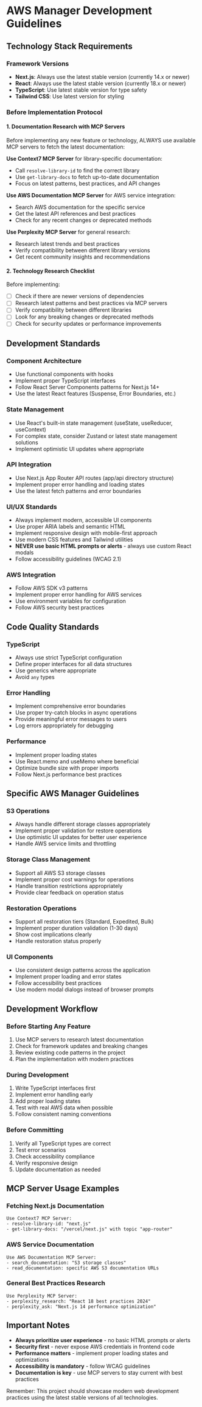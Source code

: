 # AWS Manager Development Guidelines

## Technology Stack Requirements

### Framework Versions
- **Next.js**: Always use the latest stable version (currently 14.x or newer)
- **React**: Always use the latest stable version (currently 18.x or newer)
- **TypeScript**: Use latest stable version for type safety
- **Tailwind CSS**: Use latest version for styling

### Before Implementation Protocol

#### 1. Documentation Research with MCP Servers
Before implementing any new feature or technology, ALWAYS use available MCP servers to fetch the latest documentation:

**Use Context7 MCP Server** for library-specific documentation:
- Call `resolve-library-id` to find the correct library
- Use `get-library-docs` to fetch up-to-date documentation
- Focus on latest patterns, best practices, and API changes

**Use AWS Documentation MCP Server** for AWS service integration:
- Search AWS documentation for the specific service
- Get the latest API references and best practices
- Check for any recent changes or deprecated methods

**Use Perplexity MCP Server** for general research:
- Research latest trends and best practices
- Verify compatibility between different library versions
- Get recent community insights and recommendations

#### 2. Technology Research Checklist
Before implementing:
- [ ] Check if there are newer versions of dependencies
- [ ] Research latest patterns and best practices via MCP servers
- [ ] Verify compatibility between different libraries
- [ ] Look for any breaking changes or deprecated methods
- [ ] Check for security updates or performance improvements

## Development Standards

### Component Architecture
- Use functional components with hooks
- Implement proper TypeScript interfaces
- Follow React Server Components patterns for Next.js 14+
- Use the latest React features (Suspense, Error Boundaries, etc.)

### State Management
- Use React's built-in state management (useState, useReducer, useContext)
- For complex state, consider Zustand or latest state management solutions
- Implement optimistic UI updates where appropriate

### API Integration
- Use Next.js App Router API routes (app/api directory structure)
- Implement proper error handling and loading states
- Use the latest fetch patterns and error boundaries

### UI/UX Standards
- Always implement modern, accessible UI components
- Use proper ARIA labels and semantic HTML
- Implement responsive design with mobile-first approach
- Use modern CSS features and Tailwind utilities
- **NEVER use basic HTML prompts or alerts** - always use custom React modals
- Follow accessibility guidelines (WCAG 2.1)

### AWS Integration
- Follow AWS SDK v3 patterns
- Implement proper error handling for AWS services
- Use environment variables for configuration
- Follow AWS security best practices

## Code Quality Standards

### TypeScript
- Always use strict TypeScript configuration
- Define proper interfaces for all data structures
- Use generics where appropriate
- Avoid `any` types

### Error Handling
- Implement comprehensive error boundaries
- Use proper try-catch blocks in async operations
- Provide meaningful error messages to users
- Log errors appropriately for debugging

### Performance
- Implement proper loading states
- Use React.memo and useMemo where beneficial
- Optimize bundle size with proper imports
- Follow Next.js performance best practices

## Specific AWS Manager Guidelines

### S3 Operations
- Always handle different storage classes appropriately
- Implement proper validation for restore operations
- Use optimistic UI updates for better user experience
- Handle AWS service limits and throttling

### Storage Class Management
- Support all AWS S3 storage classes
- Implement proper cost warnings for operations
- Handle transition restrictions appropriately
- Provide clear feedback on operation status

### Restoration Operations
- Support all restoration tiers (Standard, Expedited, Bulk)
- Implement proper duration validation (1-30 days)
- Show cost implications clearly
- Handle restoration status properly

### UI Components
- Use consistent design patterns across the application
- Implement proper loading and error states
- Follow accessibility best practices
- Use modern modal dialogs instead of browser prompts

## Development Workflow

### Before Starting Any Feature
1. Use MCP servers to research latest documentation
2. Check for framework updates and breaking changes
3. Review existing code patterns in the project
4. Plan the implementation with modern practices

### During Development
1. Write TypeScript interfaces first
2. Implement error handling early
3. Add proper loading states
4. Test with real AWS data when possible
5. Follow consistent naming conventions

### Before Committing
1. Verify all TypeScript types are correct
2. Test error scenarios
3. Check accessibility compliance
4. Verify responsive design
5. Update documentation as needed

## MCP Server Usage Examples

### Fetching Next.js Documentation
```
Use Context7 MCP Server:
- resolve-library-id: "next.js"
- get-library-docs: "/vercel/next.js" with topic "app-router"
```

### AWS Service Documentation
```
Use AWS Documentation MCP Server:
- search_documentation: "S3 storage classes"
- read_documentation: specific AWS S3 documentation URLs
```

### General Best Practices Research
```
Use Perplexity MCP Server:
- perplexity_research: "React 18 best practices 2024"
- perplexity_ask: "Next.js 14 performance optimization"
```

## Important Notes

- **Always prioritize user experience** - no basic HTML prompts or alerts
- **Security first** - never expose AWS credentials in frontend code
- **Performance matters** - implement proper loading states and optimizations
- **Accessibility is mandatory** - follow WCAG guidelines
- **Documentation is key** - use MCP servers to stay current with best practices

Remember: This project should showcase modern web development practices using the latest stable versions of all technologies.

